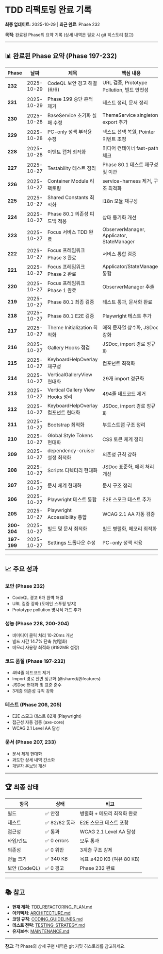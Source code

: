 # TDD 리팩토링 완료 기록

**최종 업데이트**: 2025-10-29 | **최근 완료**: Phase 232

**목적**: 완료된 Phase의 요약 기록 (상세 내역은 필요 시 git 히스토리 참고)

---

## 📊 완료된 Phase 요약 (Phase 197-232)

| Phase       | 날짜       | 제목                                | 핵심 내용                                  |
| ----------- | ---------- | ----------------------------------- | ------------------------------------------ |
| **232**     | 2025-10-29 | CodeQL 보안 경고 해결 (6/6)         | URL 검증, Prototype Pollution, 빌드 안전성 |
| **231**     | 2025-10-29 | Phase 199 중단 흔적 제거            | 테스트 정리, 문서 정리                     |
| **230**     | 2025-10-28 | BaseService 초기화 실패 수정        | ThemeService singleton export 추가         |
| **229**     | 2025-10-28 | PC-only 정책 부작용 수정            | 텍스트 선택 복원, Pointer 이벤트 조정      |
| **228**     | 2025-10-28 | 이벤트 캡처 최적화                  | 미디어 컨테이너 fast-path 체크             |
| **227**     | 2025-10-27 | Testability 테스트 정리             | Phase 80.1 테스트 재구성 및 이관           |
| **226**     | 2025-10-27 | Container Module 리팩토링           | service-harness 제거, 구조 최적화          |
| **225**     | 2025-10-27 | Shared Constants 최적화             | i18n 모듈 재구성                           |
| **224**     | 2025-10-27 | Phase 80.1 의존성 피드백 적용       | 상태 동기화 개선                           |
| **223**     | 2025-10-27 | Focus 서비스 TDD 완료               | ObserverManager, Applicator, StateManager  |
| **222**     | 2025-10-27 | Focus 프레임워크 Phase 3 완료       | 서비스 통합 검증                           |
| **221**     | 2025-10-27 | Focus 프레임워크 Phase 2 완료       | Applicator/StateManager 통합               |
| **220**     | 2025-10-27 | Focus 프레임워크 Phase 1 완료       | ObserverManager 추출                       |
| **219**     | 2025-10-27 | Phase 80.1 최종 검증                | 테스트 통과, 문서화 완료                   |
| **218**     | 2025-10-27 | Phase 80.1 E2E 검증                 | Playwright 테스트 추가                     |
| **217**     | 2025-10-27 | Theme Initialization 최적화         | 매직 문자열 상수화, JSDoc 강화             |
| **216**     | 2025-10-27 | Gallery Hooks 점검                  | JSDoc, import 경로 정규화                  |
| **215**     | 2025-10-27 | KeyboardHelpOverlay 재구성          | 컴포넌트 최적화                            |
| **214**     | 2025-10-27 | VerticalGalleryView 현대화          | 29개 import 정규화                         |
| **213**     | 2025-10-27 | Vertical Gallery View Hooks 정리    | 494줄 데드코드 제거                        |
| **212**     | 2025-10-27 | KeyboardHelpOverlay 컴포넌트 현대화 | JSDoc, import 경로 정규화                  |
| **211**     | 2025-10-27 | Bootstrap 최적화                    | 부트스트랩 구조 정리                       |
| **210**     | 2025-10-27 | Global Style Tokens 현대화          | CSS 토큰 체계 정리                         |
| **209**     | 2025-10-27 | dependency-cruiser 설정 최적화      | 의존성 규칙 강화                           |
| **208**     | 2025-10-27 | Scripts 디렉터리 현대화             | JSDoc 표준화, 에러 처리 개선               |
| **207**     | 2025-10-27 | 문서 체계 현대화                    | 문서 구조 정리                             |
| **206**     | 2025-10-27 | Playwright 테스트 통합              | E2E 스모크 테스트 추가                     |
| **205**     | 2025-10-27 | Playwright Accessibility 통합       | WCAG 2.1 AA 자동 검증                      |
| **200-204** | 2025-10-27 | 빌드 및 문서 최적화                 | 빌드 병렬화, 메모리 최적화                 |
| **197-199** | 2025-10-27 | Settings 드롭다운 수정              | PC-only 정책 적용                          |

---

## 📈 주요 성과

### 보안 (Phase 232)

- CodeQL 경고 6개 완벽 해결
- URL 검증 강화 (도메인 스푸핑 방지)
- Prototype pollution 명시적 가드 추가

### 성능 (Phase 228, 200-204)

- 비미디어 클릭 처리 10-20ms 개선
- 빌드 시간 14.7% 단축 (병렬화)
- 메모리 사용량 최적화 (8192MB 설정)

### 코드 품질 (Phase 197-232)

- 494줄 데드코드 제거
- Import 경로 전면 정규화 (@shared/@features)
- JSDoc 현대화 및 표준 준수
- 3계층 의존성 규칙 강화

### 테스트 (Phase 206, 205)

- E2E 스모크 테스트 82개 (Playwright)
- 접근성 자동 검증 (axe-core)
- WCAG 2.1 Level AA 달성

### 문서 (Phase 207, 233)

- 문서 체계 현대화
- 과도한 상세 내역 간소화
- 개발자 온보딩 개선

---

## 🏆 최종 상태

| 항목          | 상태          | 비고                        |
| ------------- | ------------- | --------------------------- |
| 빌드          | ✅ 안정       | 병렬화 + 메모리 최적화 완료 |
| 테스트        | ✅ 82/82 통과 | E2E 스모크 테스트 포함      |
| 접근성        | ✅ 통과       | WCAG 2.1 Level AA 달성      |
| 타입/린트     | ✅ 0 errors   | 모두 통과                   |
| 의존성        | ✅ 0 위반     | 3계층 구조 강제             |
| 번들 크기     | ✅ 340 KB     | 목표 ≤420 KB (여유 80 KB)   |
| 보안 (CodeQL) | ✅ 0 경고     | Phase 232 완료              |

---

## 📚 참고

- **현재 계획**: [TDD_REFACTORING_PLAN.md](./TDD_REFACTORING_PLAN.md)
- **아키텍처**: [ARCHITECTURE.md](./ARCHITECTURE.md)
- **코딩 규칙**: [CODING_GUIDELINES.md](./CODING_GUIDELINES.md)
- **테스트 전략**: [TESTING_STRATEGY.md](./TESTING_STRATEGY.md)
- **유지보수**: [MAINTENANCE.md](./MAINTENANCE.md)

---

**참고**: 각 Phase의 상세 구현 내역은 git 커밋 히스토리를 참고하세요.
